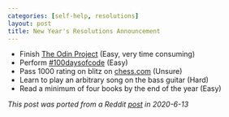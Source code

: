 ```yaml
---
categories: [self-help, resolutions]
layout: post
title: New Year's Resolutions Announcement
---
```


* Finish [The Odin Project](https://www.theodinproject.com/) (Easy, very time consuming)
* Perform [#100daysofcode](https://twitter.com/olebullsplass) (Easy)
* Pass 1000 rating on blitz on [chess.com](https://chess.com) (Unsure)
* Learn to play an arbitrary song on the bass guitar (Hard)
* Read a minimum of four books by the end of the year (Easy)

*This post was ported from a Reddit [post](https://www.reddit.com/r/newyearsresolutions/comments/ex8hby/1_february_update/) in 2020-6-13*

